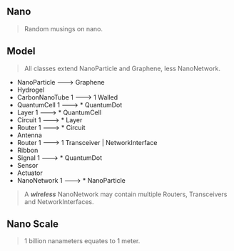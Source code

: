 Nano
-------
>Random musings on nano.

Model
-----
>All classes extend NanoParticle and Graphene, less NanoNetwork.
* NanoParticle ---> Graphene
* Hydrogel
* CarbonNanoTube 1 ---> 1 Walled
* QuantumCell 1 ---> * QuantumDot
* Layer 1 ---> * QuantumCell
* Circuit 1 ---> * Layer
* Router 1 ---> * Circuit
* Antenna
* Router 1 ---> 1 Transceiver | NetworkInterface
* Ribbon
* Signal 1 ---> * QuantumDot
* Sensor
* Actuator
* NanoNetwork 1 ---> * NanoParticle
>A ***wireless*** NanoNetwork may contain multiple Routers, Transceivers and NetworkInterfaces.

Nano Scale
----------
>1 billion nanameters equates to 1 meter.